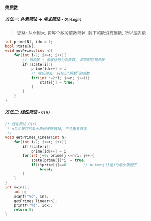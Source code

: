 #### 筛质数

##### 方法一: 朴素筛法 -> 埃式筛法 - `O(nlogn)`
> 思路: 从小到大, 把每个数的倍数筛掉, 剩下的数没有因数, 所以是质数

```CPP
int prime[N], idx = 0;
bool state[N];
void getPrimes(int n){
    for(int i=2; i<=n; i++){
        // 当前数 i 未被标记为非质数, 那说明它是质数
        if(!state[i]){
            prime[idx++] = i;
            // 埃氏筛法: 只标记“质数”的倍数
            for(int j=2*i; j<=n; j+=i){
                state[j] = true;
            }
        }
    }
}
```


##### 方法二: 线性筛法 - `O(n)`
```CPP
/* 线性筛法 O(n)
 * n只会被它的最小质因子筛选掉, 不会重复筛选
 */
void getPrimes_linear(int n){
    for(int i=2; i<=n; i++){
        if(!state[i])
            prime[idx++] = i;
        for(int j=0; prime[j]<=n/i; j++){
            state[prime[j]*i] = true;
            if(i%prime[j]==0)       // primes[j]是i的最小质因子
                break;
        }
    }
}
int main(){
    int n;
    scanf("%d", &n);
    getPrimes_linear(n);
    printf("%d", idx);
    return 0;
}
```